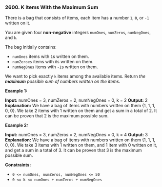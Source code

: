 ### 2600\. K Items With the Maximum Sum

There is a bag that consists of items, each item has a number `1`, `0`, or `-1` written on it.

You are given four **non-negative** integers `numOnes`, `numZeros`, `numNegOnes`, and `k`.

The bag initially contains:

*   `numOnes` items with `1`s written on them.
*   `numZeroes` items with `0`s written on them.
*   `numNegOnes` items with `-1`s written on them.

We want to pick exactly `k` items among the available items. Return _the **maximum** possible sum of numbers written on the items_.

**Example 1:**

**Input:** numOnes = 3, numZeros = 2, numNegOnes = 0, k = 2
**Output:** 2
**Explanation:** We have a bag of items with numbers written on them {1, 1, 1, 0, 0}. We take 2 items with 1 written on them and get a sum in a total of 2.
It can be proven that 2 is the maximum possible sum.

**Example 2:**

**Input:** numOnes = 3, numZeros = 2, numNegOnes = 0, k = 4
**Output:** 3
**Explanation:** We have a bag of items with numbers written on them {1, 1, 1, 0, 0}. We take 3 items with 1 written on them, and 1 item with 0 written on it, and get a sum in a total of 3.
It can be proven that 3 is the maximum possible sum.

**Constraints:**

*   `0 <= numOnes, numZeros, numNegOnes <= 50`
*   `0 <= k <= numOnes + numZeros + numNegOnes`

